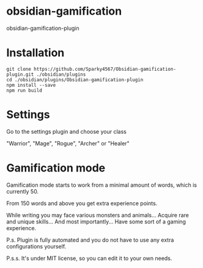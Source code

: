 # obsidian-gamification

obsidian-gamification-plugin

# Installation

```
git clone https://github.com/Sparky4567/Obsidian-gamification-plugin.git ./obsidian/plugins
cd ./obsidian/plugins/Obsidian-gamification-plugin
npm install --save
npm run build

```

# Settings

Go to the settings plugin and choose your class

"Warrior", "Mage", "Rogue", "Archer" or "Healer"

# Gamification mode

Gamification mode starts to work from a minimal amount of words, which is currently 50.

From 150 words and above you get extra experience points.

While writing you may face various monsters and animals... Acquire rare and unique skills... And most importantly... Have some sort of a gaming experience.

P.s. Plugin is fully automated and you do not have to use any extra configurations yourself.

P.s.s. It's under MIT license, so you can edit it to your own needs.
